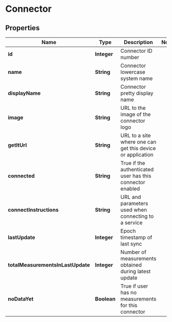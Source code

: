 
# Connector

## Properties
Name | Type | Description | Notes
------------ | ------------- | ------------- | -------------
**id** | **Integer** | Connector ID number | 
**name** | **String** | Connector lowercase system name | 
**displayName** | **String** | Connector pretty display name | 
**image** | **String** | URL to the image of the connector logo | 
**getItUrl** | **String** | URL to a site where one can get this device or application | 
**connected** | **String** | True if the authenticated user has this connector enabled | 
**connectInstructions** | **String** | URL and parameters used when connecting to a service | 
**lastUpdate** | **Integer** | Epoch timestamp of last sync | 
**totalMeasurementsInLastUpdate** | **Integer** | Number of measurements obtained during latest update | 
**noDataYet** | **Boolean** | True if user has no measurements for this connector | 



